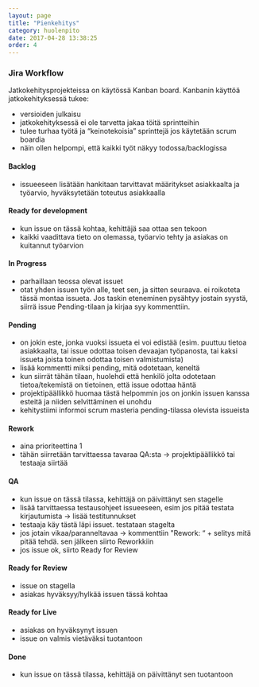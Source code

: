 ```yaml
---
layout: page
title: "Pienkehitys"
category: huolenpito
date: 2017-04-28 13:38:25
order: 4
---
```


### Jira Workflow

Jatkokehitysprojekteissa on käytössä Kanban board. Kanbanin käyttöä jatkokehityksessä tukee:

- versioiden julkaisu
- jatkokehityksessä ei ole tarvetta jakaa töitä sprintteihin
- tulee turhaa työtä ja “keinotekoisia” sprinttejä jos käytetään scrum boardia
- näin ollen helpompi, että kaikki työt näkyy todossa/backlogissa

#### Backlog

- issueeseen lisätään hankitaan tarvittavat määritykset asiakkaalta ja työarvio, hyväksytetään toteutus asiakkaalla

#### Ready for development

- kun issue on tässä kohtaa, kehittäjä saa ottaa sen tekoon
- kaikki vaadittava tieto on olemassa, työarvio tehty ja asiakas on kuitannut työarvion

#### In Progress

- parhaillaan teossa olevat issuet
- otat yhden issuen työn alle, teet sen, ja sitten seuraava. ei roikoteta tässä montaa issueta. Jos taskin eteneminen pysähtyy jostain syystä, siirrä issue Pending-tilaan ja kirjaa syy kommenttiin.

#### Pending

- on jokin este, jonka vuoksi issueta ei voi edistää (esim. puuttuu tietoa asiakkaalta, tai issue odottaa toisen devaajan työpanosta, tai kaksi issueta joista toinen odottaa toisen valmistumista)
- lisää kommentti miksi pending, mitä odotetaan, keneltä
- kun siirrät tähän tilaan, huolehdi että henkilö jolta odotetaan tietoa/tekemistä on tietoinen, että issue odottaa häntä
- projektipäällikkö huomaa tästä helpommin jos on jonkin issuen kanssa esteitä ja niiden selvittäminen ei unohdu
- kehitystiimi informoi scrum masteria pending-tilassa olevista issueista

#### Rework

- aina prioriteettina 1
- tähän siirretään tarvittaessa tavaraa QA:sta -> projektipäällikkö tai testaaja siirtää

#### QA

- kun issue on tässä tilassa, kehittäjä on päivittänyt sen stagelle
- lisää tarvittaessa testausohjeet issueeseen, esim jos pitää testata kirjautumista -> lisää testitunnukset
- testaaja käy tästä läpi issuet. testataan stagelta
- jos jotain vikaa/paranneltavaa -> kommenttiin "Rework: “ + selitys mitä pitää tehdä. sen jälkeen siirto Reworkkiin
- jos issue ok, siirto Ready for Review

#### Ready for Review

- issue on stagella
- asiakas hyväksyy/hylkää issuen tässä kohtaa

#### Ready for Live

- asiakas on hyväksynyt issuen
- issue on valmis vietäväksi tuotantoon

#### Done

- kun issue on tässä tilassa, kehittäjä on päivittänyt sen tuotantoon
